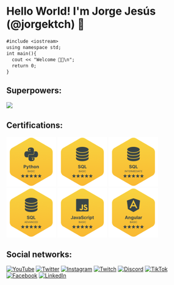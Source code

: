 # Hello World! I'm Jorge Jesús (@jorgektch) 👋
```
#include <iostream>
using namespace std;
int main(){
  cout << "Welcome 🖖🏻\n";
  return 0;
}
```

## Superpowers:
![](https://github-readme-stats.vercel.app/api/top-langs/?username=JorgeKtch&layout=compact)

## Certifications:
<a href="https://www.hackerrank.com/certificates/b3c31da9484e"><img src="https://github.com/jorgektch/jorgektch/blob/main/bagges/hackerrank-python-basic.png" height=130 alt="Python (Basic) Certificate - Jorge Jesús Quispe Villaverde"></a>
<a href="https://www.hackerrank.com/certificates/a58d89c7f22e"><img src="https://github.com/jorgektch/jorgektch/blob/main/bagges/hackerrank-sql-basic.png" height=130 alt="SQL (Basic) Certificate - Jorge Jesús Quispe Villaverde"></a>
<a href="https://www.hackerrank.com/certificates/43a835ad0e20"><img src="https://github.com/jorgektch/jorgektch/blob/main/bagges/hackerrank-sql-intermediate.png" height=130 alt="SQL (Intermediate) Certificate - Jorge Jesús Quispe Villaverde"></a>
<a href="https://www.hackerrank.com/certificates/918114e94f07"><img src="https://github.com/jorgektch/jorgektch/blob/main/bagges/hackerrank-sql-advanced.png" height=130 alt="SQL (Advanced) Certificate - Jorge Jesús Quispe Villaverde"></a>
<a href="https://www.hackerrank.com/certificates/40e48523d167"><img src="https://github.com/jorgektch/jorgektch/blob/main/bagges/hackerrank-javascript-basic.png" height=130 alt="JavaScript (Basic) Certificate - Jorge Jesús Quispe Villaverde"></a>
<a href="https://www.hackerrank.com/certificates/abc426dd3bab"><img src="https://github.com/jorgektch/jorgektch/blob/main/bagges/hackerrank-angular-basic.png" height=130 alt="Angular (Basic) Certificate - Jorge Jesús Quispe Villaverde"></a>

## Social networks:

[![YouTube](https://img.shields.io/badge/YouTube-Jorge_Ktch-FF0000?style=for-the-badge&logo=youtube&logoColor=white&labelColor=101010)](https://youtube.com/@jorgektch)
[![Twitter](https://img.shields.io/badge/Twitter-@JorgeKtch-1DA1F2?style=for-the-badge&logo=twitter&logoColor=white&labelColor=101010)](https://twitter.com/jorgektch)
[![Instagram](https://img.shields.io/badge/Instagram-@JorgeKtch-E4405F?style=for-the-badge&logo=instagram&logoColor=white&labelColor=101010)](https://instagram.com/jorgektch)
[![Twitch](https://img.shields.io/badge/Twitch-JorgeKtch-9146FF?style=for-the-badge&logo=twitch&logoColor=white&labelColor=101010)](https://twitch.tv/jorgektch)
[![Discord](https://img.shields.io/badge/Discord-JorgeKtch-5865F2?style=for-the-badge&logo=discord&logoColor=white&labelColor=101010)](https://discord.gg/bNf9MrN2)
[![TikTok](https://img.shields.io/badge/TikTok-@JorgeKtch-69C9D0?style=for-the-badge&logo=tiktok&logoColor=white&labelColor=101010)](https://tiktok.com/@jorgektch)
[![Facebook](https://img.shields.io/badge/Facebook-@JorgeKtch-1877F2?style=for-the-badge&logo=facebook&logoColor=white&labelColor=101010)](https://facebook.com/jorgektch)
[![LinkedIn](https://img.shields.io/badge/LinkedIn-Jorge_Jesús-0077B5?style=for-the-badge&logo=linkedin&logoColor=white&labelColor=101010)](https://www.linkedin.com/in/jorgejesusquispevillaverde)
